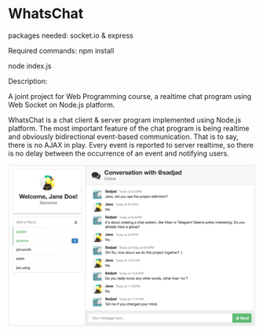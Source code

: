 # WhatsChat
packages needed: socket.io & express

Required commands:
npm install

node index.js

Description:

A joint project for Web Programming course, a realtime chat program using Web Socket on Node.js platform.

WhatsChat is a chat client & server program implemented using Node.js platform. The most important feature of the chat program is being realtime and obviously bidirectional event-based communication. That is to say, there is no AJAX in play. Every event is reported to server realtime, so there is no delay between the occurrence of an event and notifying users.


![alt tag](https://github.com/ShaghayeghEs/WhatsChat/blob/master/WhatsChat.png)
